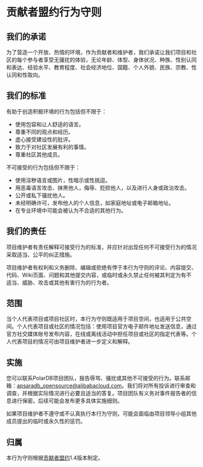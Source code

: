 # 贡献者盟约行为守则

## 我们的承诺

为了营造一个开放、热情的环境，作为贡献者和维护者，我们承诺让我们项目和社区的每个参与者享受无骚扰的体验，无论年龄、体型、身体状况、种族、性别认同和表达、经验水平、教育程度、社会经济地位、国籍、个人外貌、民族、宗教、性认同和性取向。

## 我们的标准

有助于创造积极环境的行为包括但不限于：

* 使用包容和让人舒适的语言。
* 尊重不同的观点和经历。
* 虚心接受建设性的批评。
* 致力于对社区发展有利的事情。
* 尊重社区其他成员。

不可接受的行为包括但不限于：

* 使用淫秽语言或图片，性暗示或性挑逗。
* 用恶毒语言攻击、抹黑他人，侮辱、贬损他人，以及进行人身或政治攻击。
* 公开或私下骚扰他人。
* 未经明确许可，发布他人的个人信息，如家庭地址或电子邮箱地址。
* 在专业环境中可能会被认为不合适的其他行为。

## 我们的责任

项目维护者有责任解释可接受行为的标准，并应针对出现任何不可接受行为的情况采取适当、公平的纠正措施。

项目维护者有权利和义务删除、编辑或拒绝有悖于本行为守则的评论、内容提交、代码、Wiki页面、问题和其他提交内容，或临时或永久禁止任何被其判定为有不适当、威胁、攻击或其他有害行为的行为者。

## 范围

当个人代表项目或项目社区时，本行为守则既适用于项目空间，也适用于公共空间。个人代表项目或社区的情况包括：使用项目官方电子邮件地址发送信息，通过官方社交媒体账号发布内容，在线或离线活动中担任项目或社区的指定代表等。个人代表项目的情况可由项目维护者进一步定义和解释。

## 实施

您可以联系PolarDB项目团队，报告辱骂、骚扰或其他不可接受的行为。联系邮箱：<apsaradb_opensource@alibabacloud.com>。我们将对所有投诉进行审查和调查，并根据实际情况进行必要且适当的答复。项目团队有义务对事件报告者的信息进行保密。后续可能会发布更多具体实施细则。

如果项目维护者不遵守或不认真执行本行为守则，可能会面临由项目领导小组其他成员提出的临时或永久性的惩罚。

## 归属

本行为守则根据[贡献者盟约](https://www.contributor-covenant.org/)1.4版本制定。
